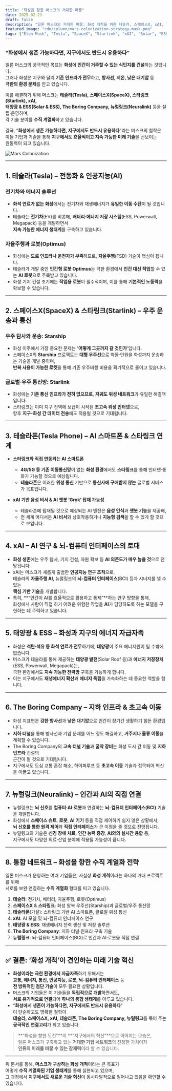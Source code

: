 ```yaml
---
title: "화성을 향한 머스크의 거대한 퍼즐"
date: 2025-02-23
draft: false
description: "일론 머스크의 거대한 퍼즐: 화성 개척을 위한 테슬라, 스페이스X, xAI, The Boring Company, Neuralink Corporation의 연결고리"
featured_image: "cdn/column/mars-colonization-strategy-musk.png"
tags: ["Elon Musk", "Tesla", "SpaceX", "Starlink", "xAI", "Solar", "ESS", "The Boring Company", "Neuralink Corporation", "Mars", "Phone"]
---
```


### “화성에서 생존 가능하다면, 지구에서도 반드시 유용하다”

일론 머스크의 궁극적인 목표는 **화성에 인간이 거주할 수 있는 식민지를 건설**하는 것입니다.  
그러나 화성은 지구와 달리 **기존 인프라가 전무**하고, **방사선, 저온, 낮은 대기압** 등  
**극한의 환경 문제**를 안고 있습니다.  

이를 해결하기 위해 머스크는 **테슬라(Tesla), 스페이스X(SpaceX), 스타링크(Starlink), xAI,  
태양광 & ESS(Solar & ESS), The Boring Company, 뉴럴링크(Neuralink)** 등을 설립·운영하며,  
각 기술 분야를 **수직 계열화**하고 있습니다.

결국, “**화성에서 생존 가능하다면, 지구에서도 반드시 유용하다**”라는 머스크의 철학은  
이들 기업과 기술을 통해 **지구에서도 효율적이고 지속 가능한 미래 기술**을 선보이는  
원동력이 되고 있습니다.

![Mars Colonization](https://blog.plura.io/cdn/column/mars-colonization-strategy-musk.png)

---

## 1. 테슬라(Tesla) – 전동화 & 인공지능(AI)
### 전기차와 에너지 솔루션
- **화석 연료가 없는 화성**에서는 전기차와 재생에너지가 **유일한 이동 수단**이 될 것입니다.  
- 테슬라는 **전기차**(EV)를 비롯해, **배터리·에너지 저장 시스템**(ESS, Powerwall, Megapack) 등을 개발하면서  
  **지속 가능한 에너지 생태계**를 구축하고 있습니다.

### 자율주행과 로봇(Optimus)
- 화성에는 **도로 인프라나 운전자가 부족**하므로, **자율주행**(FSD) 기술이 핵심이 됩니다.  
- 테슬라가 개발 중인 **인간형 로봇 Optimus**는 극한 환경에서 **인간 대신 작업**할 수 있는 **AI 로봇**으로 주목받고 있습니다.  
- 화성 기지 건설 초기에는 **작업용 로봇**이 필수적이며, 이를 통해 **기본적인 노동력**을 확보할 수 있습니다.

---

## 2. 스페이스X(SpaceX) & 스타링크(Starlink) – 우주 운송과 통신
### 우주 탐사와 운송: Starship
- 화성 이주에서 가장 중요한 문제는 '**어떻게 그곳까지 갈 것인가**'입니다.  
- 스페이스X의 **Starship** 프로젝트는 **대형 우주선**으로 화물·인원을 화성까지 운송하는 기술을 개발 중이며,  
  **반복 사용이 가능한 로켓**을 통해 기존 우주비행 비용을 획기적으로 줄이고 있습니다.

### 글로벌·우주 통신망: Starlink
- 화성에는 **기존 통신 인프라가 전혀 없으므로**, **저궤도 위성 네트워크**가 유일한 해결책입니다.  
- 스타링크는 이미 지구 전역에 보급이 시작된 **초고속 위성 인터넷**으로,  
  향후 **지구-화성 간 데이터 전송**에도 적용될 것으로 기대됩니다.

---

## 3. 테슬라폰(Tesla Phone) – AI 스마트폰 & 스타링크 연계
- **스타링크와 직접 연동되는 AI 스마트폰**  
  - **4G/5G 등 기존 이동통신망**이 없는 **화성 환경**에서도 **스타링크**를 통해 인터넷·통화가 가능할 것으로 예상됩니다.  
  - **테슬라폰**은 이러한 **위성 통신** 기반으로 **통신사에 구애받지 않는** 글로벌 서비스가 목표입니다.

- **xAI 기반 음성 비서 & AI 챗봇 ‘Grok’ 탑재 가능성**  
  - 테슬라폰에 탑재될 것으로 예상되는 AI 엔진은 **음성 인식**과 **챗봇 기능**을 제공해,  
  - 전 세계 어디서든 **AI 비서**와 상호작용하거나 **지능형 검색**을 할 수 있게 할 것으로 보입니다.

---

## 4. **xAI – AI 연구 & 뇌-컴퓨터 인터페이스의 토대**
- **화성 생존**에는 우주 탐사, 기지 건설, 자원 확보 등 **AI 의존도가 매우 높을 것**으로 전망됩니다.  
- xAI는 머스크가 새롭게 출범한 **인공지능 연구 조직**으로,  
  테슬라의 **자율주행 AI**, 뉴럴링크의 **뇌-컴퓨터 인터페이스**(BCI) 등과 시너지를 낼 수 있는  
  **핵심 기반 기술**을 개발합니다.  
- 특히, **“인간이 AI를 효율적으로 활용하고 통제”**하는 연구 방향을 통해,  
  화성에서 사람이 직접 하기 어려운 위험한 작업을 **AI**가 담당하도록 하는 모델을 구현하는 데 주력하고 있습니다.

---

## 5. **태양광 & ESS – 화성과 지구의 에너지 자급자족**
- 화성은 **석탄·석유 등 화석 연료가 전무**하기에, **태양광**이 주요 에너지원이 될 수밖에 없습니다.  
- 머스크가 테슬라를 통해 제공하는 **태양광 발전**(Solar Roof 등)과 **에너지 저장장치**(ESS, Powerwall, Megapack)는,  
  극한 환경에서도 **지속 가능한 전력망** 구축을 가능하게 합니다.  
- 이는 지구에서도 **재생에너지 확산**과 **에너지 독립**을 가속화하는 데 중요한 역할을 합니다.

---

## 6. **The Boring Company – 지하 인프라 & 초고속 이동**
- 화성 지표면은 **강한 방사선**과 **낮은 대기압**으로 인간이 장기간 생활하기 힘든 환경입니다.  
- **지하 터널**을 통해 방사선과 기압 문제를 어느 정도 해결하고, **거주지나 물류 이동**을 계획할 수 있습니다.  
- The Boring Company의 **고속 터널 기술**과 **굴착 장비**는 화성 도시 간 이동 및 **지하 인프라** 건설의  
  근간이 될 것으로 기대됩니다.  
- 지구에서도 도심 교통 혼잡 해소, 하이퍼루프 등 **초고속 이동** 기술과 접목되어 혁신을 이끌고 있습니다.

---

## 7. 뉴럴링크(Neuralink) – 인간과 AI의 직접 연결
- 뉴럴링크는 **뇌 신호**를 **컴퓨터·AI·로봇**과 연결하는 **뇌-컴퓨터 인터페이스(BCI)** 기술을 개발합니다.  
- 화성에서 **스페이스 슈트**, **로봇**, **AI 기기** 등을 직접 제어하기 쉽지 않은 상황에서,  
  **뇌 신호를 통한 원격 제어**와 **직접 인터페이스**가 큰 이점을 줄 것으로 전망됩니다.  
- 뉴럴링크의 기술은 **신경 장애 치료**, **인간 능력 증강**, **AI와의 실시간 융합** 등,  
  지구에서도 다양한 의료·산업 분야에 적용될 가능성이 큽니다.

---

## 8. **통합 네트워크 – 화성을 향한 수직 계열화 전략**
일론 머스크가 운영하는 여러 기업들은, 사실상 **화성 개척**이라는 하나의 거대 프로젝트를 위해  
서로를 보완·연결하는 **수직 계열화** 형태를 띠고 있습니다.

1. **테슬라**: 전기차, 배터리, 자율주행, 로봇(Optimus)  
2. **스페이스X** & **스타링크**: 화성 왕복 우주선(Starship)과 글로벌/우주 통신망  
3. **테슬라폰**(가설): 스타링크 기반 AI 스마트폰, 글로벌 위성 통신  
4. **xAI**: AI 모델 및 뇌-컴퓨터 인터페이스 연구  
5. **태양광 & ESS**: 재생에너지 전력 생산 및 저장 솔루션  
6. **The Boring Company**: 지하 터널·인프라 구축 기술  
7. **뉴럴링크**: 뇌-컴퓨터 인터페이스(BCI)로 인간과 AI·로봇을 직접 연결  

---

## ✅ 결론: ‘화성 개척’이 견인하는 미래 기술 혁신
- **화성이라는 극한 환경에서 자급자족**하기 위해서는  
  **교통, 에너지, 통신, 인공지능, 로봇, 뇌-컴퓨터 인터페이스** 등  
  **전 방위적인 첨단 기술**이 모두 필요한 상황입니다.  
- 머스크의 기업들은 이 기술들을 **독립적으로 개발**하면서도,  
  **서로 유기적으로 연결**되어 **하나의 통합 생태계**를 이루고 있습니다.  
- "**화성에서 생존이 가능하다면, 지구에서도 반드시 유용하다**"  
  이 단순하고도 명확한 철학이  
  **테슬라, 스페이스X, xAI, 테슬라폰, The Boring Company, 뉴럴링크**를 묶어 주는  
  **궁극적인 연결고리**가 되고 있습니다.

> **“화성을 향한 도전”**이 **“지구에서의 혁신”**으로 이어지는 모습은,  
> 일론 머스크가 구축하고 있는 **거대한 기업 네트워크**의 진정한 가치이자  
> **인류의 미래를 바꿀 수 있는 잠재력**이라 할 수 있습니다.

---  

위 문서를 통해, **머스크가 구상하는 화성 개척**이라는 큰 목표가  
어떻게 **수직 계열화된 기업 생태계**를 통해 실현되고 있으며,  
그 과정에서 **지구에서도 새로운 기술 혁신**이 동시다발적으로 일어나고 있음을 확인할 수 있습니다.
